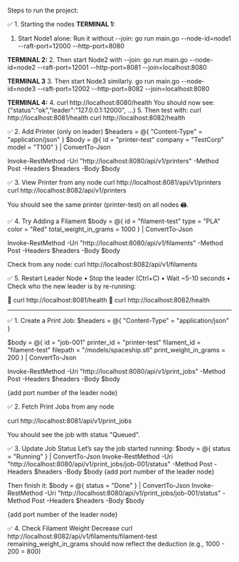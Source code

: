 
Steps to run the project:

✅ 1. Starting the nodes
**TERMINAL 1:**
1.	Start Node1 alone: Run it without --join:
	go run main.go --node-id=node1 --raft-port=12000 --http-port=8080
   
 **TERMINAL 2:**
2.	Then start Node2 with --join:
    go run main.go --node-id=node2 --raft-port=12001 --http-port=8081 --join=localhost:8080

**TERMINAL 3**
3.	Then start Node3 similarly.
	go run main.go --node-id=node3 --raft-port=12002 --http-port=8082 --join=localhost:8080
    
 **TERMINAL 4:**
4.	curl http://localhost:8080/health
	You should now see:
	{"status":"ok","leader":"127.0.0.1:12000", ...}
5.	Then test with:
	curl http://localhost:8081/health
	curl http://localhost:8082/health
    
✅ 2. Add Printer (only on leader)
$headers = @{ "Content-Type" = "application/json" }
$body = @{
  id = "printer-test"
  company = "TestCorp"
  model = "T100"
} | ConvertTo-Json

Invoke-RestMethod -Uri "http://localhost:8080/api/v1/printers" -Method Post -Headers $headers -Body $body


✅ 3. View Printer from any node
curl http://localhost:8081/api/v1/printers
curl http://localhost:8082/api/v1/printers

You should see the same printer (printer-test) on all nodes 🖨️.

✅ 4. Try Adding a Filament
$body = @{
  id = "filament-test"
  type = "PLA"
  color = "Red"
  total_weight_in_grams = 1000
} | ConvertTo-Json

Invoke-RestMethod -Uri "http://localhost:8080/api/v1/filaments" -Method Post -Headers $headers -Body $body

Check from any node:
curl http://localhost:8082/api/v1/filaments

✅ 5. Restart Leader Node
•	Stop the leader (Ctrl+C)
•	Wait ~5-10 seconds
•	Check who the new leader is by re-running:

	curl http://localhost:8081/health
	curl http://localhost:8082/health

-------------------------------------------------

✅ 1. Create a Print Job:
$headers = @{ "Content-Type" = "application/json" }

$body = @{
  id = "job-001"
  printer_id = "printer-test"
  filament_id = "filament-test"
  filepath = "/models/spaceship.stl"
  print_weight_in_grams = 200
} | ConvertTo-Json

Invoke-RestMethod -Uri "http://localhost:8080/api/v1/print_jobs" -Method Post -Headers $headers -Body $body

{add port number of the leader node}

✅ 2. Fetch Print Jobs from any node

  curl http://localhost:8081/api/v1/print_jobs

You should see the job with status "Queued".

✅ 3. Update Job Status
Let’s say the job started running:
$body = @{ status = "Running" } | ConvertTo-Json
Invoke-RestMethod -Uri "http://localhost:8080/api/v1/print_jobs/job-001/status" -Method Post -Headers $headers -Body $body
{add port number of the leader node}

Then finish it:
$body = @{ status = "Done" } | ConvertTo-Json
Invoke-RestMethod -Uri "http://localhost:8080/api/v1/print_jobs/job-001/status" -Method Post -Headers $headers -Body $body

{add port number of the leader node}

✅ 4. Check Filament Weight Decrease
curl http://localhost:8082/api/v1/filaments/filament-test
remaining_weight_in_grams should now reflect the deduction (e.g., 1000 - 200 = 800)
